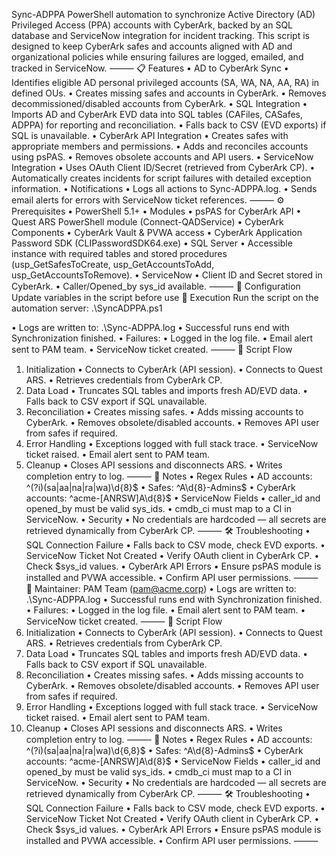 Sync-ADPPA
PowerShell automation to synchronize Active Directory (AD) Privileged Access (PPA) accounts with CyberArk, backed by an SQL database and ServiceNow integration for incident tracking.
This script is designed to keep CyberArk safes and accounts aligned with AD and organizational policies while ensuring failures are logged, emailed, and tracked in ServiceNow.
⸻
📋 Features
• AD to CyberArk Sync
• Identifies eligible AD personal privileged accounts (SA, WA, NA, AA, RA) in defined OUs.
• Creates missing safes and accounts in CyberArk.
• Removes decommissioned/disabled accounts from CyberArk.
• SQL Integration
• Imports AD and CyberArk EVD data into SQL tables (CAFiles, CASafes, ADPPA) for reporting and reconciliation.
• Falls back to CSV (EVD exports) if SQL is unavailable.
• CyberArk API Integration
• Creates safes with appropriate members and permissions.
• Adds and reconciles accounts using psPAS.
• Removes obsolete accounts and API users.
• ServiceNow Integration
• Uses OAuth Client ID/Secret (retrieved from CyberArk CP).
• Automatically creates incidents for script failures with detailed exception information.
• Notifications
• Logs all actions to Sync-ADPPA.log.
• Sends email alerts for errors with ServiceNow ticket references.
⸻
⚙️ Prerequisites
• PowerShell 5.1+
• Modules
• psPAS for CyberArk API
• Quest ARS PowerShell module (Connect-QADService)
• CyberArk Components
• CyberArk Vault & PVWA access
• CyberArk Application Password SDK (CLIPasswordSDK64.exe)
• SQL Server
• Accessible instance with required tables and stored procedures (usp_GetSafesToCreate, usp_GetAccountsToAdd, usp_GetAccountsToRemove).
• ServiceNow
• Client ID and Secret stored in CyberArk.
• Caller/Opened_by sys_id available.
⸻
🔑 Configuration
Update variables in the script before use
🚀 Execution
Run the script on the automation server: .\SyncADPPA.ps1

• Logs are written to: .\Sync-ADPPA.log
• Successful runs end with Synchronization finished.
• Failures:
• Logged in the log file.
• Email alert sent to PAM team.
• ServiceNow ticket created.
⸻
🧩 Script Flow
1. Initialization
• Connects to CyberArk (API session).
• Connects to Quest ARS.
• Retrieves credentials from CyberArk CP.
2. Data Load
• Truncates SQL tables and imports fresh AD/EVD data.
• Falls back to CSV export if SQL unavailable.
3. Reconciliation
• Creates missing safes.
• Adds missing accounts to CyberArk.
• Removes obsolete/disabled accounts.
• Removes API user from safes if required.
4. Error Handling
• Exceptions logged with full stack trace.
• ServiceNow ticket raised.
• Email alert sent to PAM team.
5. Cleanup
• Closes API sessions and disconnects ARS.
• Writes completion entry to log.
⸻
📌 Notes
• Regex Rules
• AD accounts: ^(?i)(sa|aa|na|ra|wa)\d{8}$
• Safes: ^A\d{8}-Admins$
• CyberArk accounts: ^acme-[ANRSW]A\d{8}$
• ServiceNow Fields
• caller_id and opened_by must be valid sys_ids.
• cmdb_ci must map to a CI in ServiceNow.
• Security
• No credentials are hardcoded — all secrets are retrieved dynamically from CyberArk CP.
⸻
🛠️ Troubleshooting
• SQL Connection Failure
• Falls back to CSV mode, check EVD exports.
• ServiceNow Ticket Not Created
• Verify OAuth client in CyberArk CP.
• Check $sys_id values.
• CyberArk API Errors
• Ensure psPAS module is installed and PVWA accessible.
• Confirm API user permissions.
⸻
📧 Maintainer: PAM Team (pam@acme.corp)
• Logs are written to: .\Sync-ADPPA.log
• Successful runs end with Synchronization finished.
• Failures:
• Logged in the log file.
• Email alert sent to PAM team.
• ServiceNow ticket created.
⸻
🧩 Script Flow
1. Initialization
• Connects to CyberArk (API session).
• Connects to Quest ARS.
• Retrieves credentials from CyberArk CP.
2. Data Load
• Truncates SQL tables and imports fresh AD/EVD data.
• Falls back to CSV export if SQL unavailable.
3. Reconciliation
• Creates missing safes.
• Adds missing accounts to CyberArk.
• Removes obsolete/disabled accounts.
• Removes API user from safes if required.
4. Error Handling
• Exceptions logged with full stack trace.
• ServiceNow ticket raised.
• Email alert sent to PAM team.
5. Cleanup
• Closes API sessions and disconnects ARS.
• Writes completion entry to log.
⸻
📌 Notes
• Regex Rules
• AD accounts: ^(?i)(sa|aa|na|ra|wa)\d{6,8}$
• Safes: ^A\d{8}-Admins$
• CyberArk accounts: ^acme-[ANRSW]A\d{8}$
• ServiceNow Fields
• caller_id and opened_by must be valid sys_ids.
• cmdb_ci must map to a CI in ServiceNow.
• Security
• No credentials are hardcoded — all secrets are retrieved dynamically from CyberArk CP.
⸻
🛠️ Troubleshooting
• SQL Connection Failure
• Falls back to CSV mode, check EVD exports.
• ServiceNow Ticket Not Created
• Verify OAuth client in CyberArk CP.
• Check $sys_id values.
• CyberArk API Errors
• Ensure psPAS module is installed and PVWA accessible.
• Confirm API user permissions.
⸻
